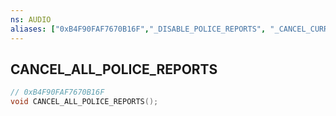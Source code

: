 ```yaml
---
ns: AUDIO
aliases: ["0xB4F90FAF7670B16F","_DISABLE_POLICE_REPORTS", "_CANCEL_CURRENT_POLICE_REPORT"]
---
```

## CANCEL_ALL_POLICE_REPORTS

```c
// 0xB4F90FAF7670B16F
void CANCEL_ALL_POLICE_REPORTS();
```

